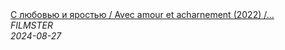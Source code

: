 <!--2024-08-27 08:36:16-->
<div class="yb">
  <a class="nodecor" href="/posts.html?filmy/s_ljubovju_i_yarostju_avec_amour_et_acharnement_2022_triller_drama_melodrama">
    <img class="preview" data-videoid="gTNZUGrqPJw" src="https://i4.ytimg.com/vi/gTNZUGrqPJw/hqdefault.jpg" align="middle" alt="">
  </a>
  <div class="inlbl text">
    <a class="nodecor" href="/posts.html?filmy/s_ljubovju_i_yarostju_avec_amour_et_acharnement_2022_triller_drama_melodrama">С любовью и яростью / Avec amour et acharnement (2022) /...</a><br>
    <i class="smaller2">FILMSTER</i><br>
    <i class="smaller3">2024-08-27</i>
  </div>
</div>

